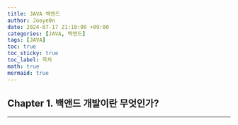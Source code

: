 ```yaml
---
title: JAVA 백엔드
author: Jooye0n
date: 2024-07-17 21:10:00 +09:00
categories: [JAVA, 백엔드]
tags: [JAVA]
toc: true
toc_sticky: true
toc_label: 목차
math: true
mermaid: true
---
```

## Chapter 1. 백앤드 개발이란 무엇인가?
---
